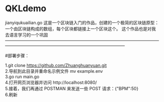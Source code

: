 # QKLdemo
jianyiqukuailian.go
这是一个区块链入门的作品，创建的一个极简的区块链原型：一个由区块链构成的数组，每个区块都链接上一个区块这个。
这个作品也是对我去语言学习的一个巩固
————————————————————————————————————————————————————————————————



#部署步骤：

1.git clone https://github.com/Zhuanghuanyuan.git<br />
2.导航到此目录并重命名示例文件 mv example.env<br /> 
3.go run main.go <br />
4.打开网页浏览器并访问 http://localhost:8080/<br />
5.接着，我们再通过 POSTMAN 来发送一些 POST 请求：{"BPM":50}<br />
6.刷新 <br />



